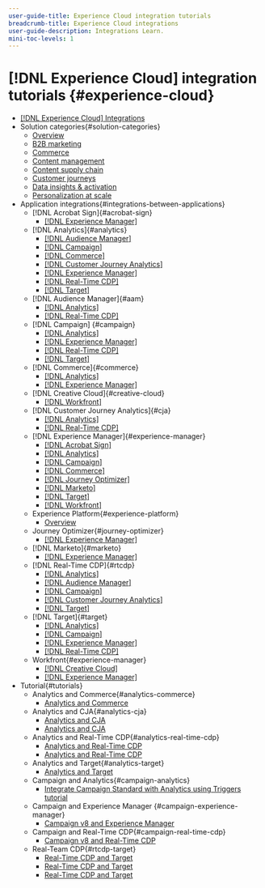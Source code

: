 ```yaml
---
user-guide-title: Experience Cloud integration tutorials
breadcrumb-title: Experience Cloud integrations
user-guide-description: Integrations Learn.
mini-toc-levels: 1
---
```


# [!DNL Experience Cloud] integration tutorials {#experience-cloud}

+ [[!DNL Experience Cloud] Integrations](./overview.md)
+ Solution categories{#solution-categories}
  + [Overview](./solution-categories/overview.md)
  + [B2B marketing](./solution-categories/b2b.md)
  + [Commerce](./solution-categories/commerce.md)
  + [Content management](./solution-categories/content-management.md)
  + [Content supply chain](./solution-categories/content-supply-chain.md)
  + [Customer journeys](./solution-categories/customer-journeys.md)
  + [Data insights & activation](./solution-categories/data-insights.md)
  + [Personalization at scale](./solution-categories/personalization.md)
+ Application integrations{#integrations-between-applications}
  + [!DNL Acrobat Sign]{#acrobat-sign}
    + [[!DNL Experience Manager]](./integrations-between-applications/acrobat-sign/acrobat-sign-experience-manager.md)
  + [!DNL Analytics]{#analytics}
    + [[!DNL Audience Manager]](./integrations-between-applications/analytics/analytics-aam.md)
    + [[!DNL Campaign]](./integrations-between-applications/analytics/analytics-campaign.md)
    + [[!DNL Commerce]](./integrations-between-applications/analytics/analytics-commerce.md)
    + [[!DNL Customer Journey Analytics]](./integrations-between-applications/analytics/analytics-customer-journey-analytics.md)
    + [[!DNL Experience Manager]](./integrations-between-applications/analytics/analytics-experience-manager.md)
    + [[!DNL Real-Time CDP]](./integrations-between-applications/rtcdp/rtcdp-analytics.md)
    + [[!DNL Target]](./integrations-between-applications/analytics/analytics-target.md)
  + [!DNL Audience Manager]{#aam}
    + [[!DNL Analytics]](./integrations-between-applications/aam/aam-analytics.md)
    + [[!DNL Real-Time CDP]](./integrations-between-applications/aam/aam-rtcdp.md)
  + [!DNL Campaign] {#campaign}
    + [[!DNL Analytics]](./integrations-between-applications/campaign/campaign-analytics.md)
    + [[!DNL Experience Manager]](./integrations-between-applications/campaign/campaign-experience-manager.md)
    + [[!DNL Real-Time CDP]](./integrations-between-applications/campaign/campaign-rtcdp.md)
    + [[!DNL Target]](./integrations-between-applications/campaign/campaign-target.md)
  + [!DNL Commerce]{#commerce}
    + [[!DNL Analytics]](./integrations-between-applications/commerce/commerce-analytics.md)
    + [[!DNL Experience Manager]](./integrations-between-applications/commerce/commerce-experience-manager.md)
  + [!DNL Creative Cloud]{#creative-cloud}
    + [[!DNL Workfront]](./integrations-between-applications/creative-cloud/creative-cloud-workfront.md)
  + [!DNL Customer Journey Analytics]{#cja}
    + [[!DNL Analytics]](./integrations-between-applications/cja/customer-journey-analytics-analytics.md)
    + [[!DNL Real-Time CDP]](./integrations-between-applications/cja/cja-rtcdp.md)
  + [!DNL Experience Manager]{#experience-manager}
    + [[!DNL Acrobat Sign]](./integrations-between-applications/experience-manager/experience-manager-acrobat-sign.md)
    + [[!DNL Analytics]](./integrations-between-applications/experience-manager/experience-manager-analytics.md)
    + [[!DNL Campaign]](./integrations-between-applications/experience-manager/experience-manager-campaign.md)
    + [[!DNL Commerce]](./integrations-between-applications/experience-manager/experience-manager-commerce.md)
    + [[!DNL Journey Optimizer]](./integrations-between-applications/experience-manager/experience-manager-journey-optimizer.md)
    + [[!DNL Marketo]](./integrations-between-applications/experience-manager/experience-manager-marketo.md)
    + [[!DNL Target]](./integrations-between-applications/experience-manager/experience-manager-target.md)
    + [[!DNL Workfront]](./integrations-between-applications/experience-manager/experience-manager-workfront.md)
  + Experience Platform{#experience-platform}
     + [Overview](./integrations-between-applications/experience-platform/platform.md)
  + Journey Optimizer{#journey-optimizer}
    + [[!DNL Experience Manager]](./integrations-between-applications/journey-optimizer/journey-optimizer-experience-manager.md)
  + [!DNL Marketo]{#marketo}
    + [[!DNL Experience Manager]](./integrations-between-applications/marketo/marketo-experience-manager.md)
  + [!DNL Real-Time CDP]{#rtcdp}
    + [[!DNL Analytics]](./integrations-between-applications/analytics/analytics-rtcdp.md)
    + [[!DNL Audience Manager]](./integrations-between-applications/rtcdp/rtcdp-aam.md)
    + [[!DNL Campaign]](./integrations-between-applications/rtcdp/rtcdp-campaign.md)
    + [[!DNL Customer Journey Analytics]](./integrations-between-applications/rtcdp/rtcdp-cja.md)
    + [[!DNL Target]](./integrations-between-applications/rtcdp/rtcdp-target.md)
  + [!DNL Target]{#target}
    + [[!DNL Analytics]](./integrations-between-applications/target/target-analytics.md)
    + [[!DNL Campaign]](./integrations-between-applications/target/target-campaign.md)
    + [[!DNL Experience Manager]](./integrations-between-applications/target/target-experience-manager.md)
    + [[!DNL Real-Time CDP]](./integrations-between-applications/target/target-rtcdp.md)
  + Workfront{#experience-manager}
    + [[!DNL Creative Cloud]](./integrations-between-applications/workfront/workfront-creative-cloud.md)
    + [[!DNL Experience Manager]](./integrations-between-applications/workfront/workfront-experience-manager.md)
+ Tutorial{#tutorials}
  + Analytics and Commerce{#analytics-commerce}
    + [Analytics and Commerce](./tutorials/analytics-commerce/analytics-commerce.md)
  + Analytics and CJA{#analytics-cja}
    + [Analytics and CJA](./tutorials/analytics-cja/experience-platform-edge.md)
    + [Analytics and CJA](./tutorials/analytics-cja/experience-platform-source-connector.md)
  + Analytics and Real-Time CDP{#analytics-real-time-cdp}
    + [Analytics and Real-Time CDP](./tutorials/analytics-rtcdp/experience-platform-edge.md)
    + [Analytics and Real-Time CDP](./tutorials/analytics-rtcdp/experience-platform-source-connector.md)
  + Analytics and Target{#analytics-target}
    + [Analytics and Target](./tutorials/analytics-target/analytics-target.md)
  + Campaign and Analytics{#campaign-analytics}
    + [Integrate Campaign Standard with Analytics using Triggers tutorial](./tutorials/campaign-analytics/campaign-analytics-trigger.md)
  + Campaign and Experience Manager {#campaign-experience-manager}
    + [Campaign v8 and Experience Manager](./tutorials/campaign-aem/campaign-v8-with-experience-manager.md)
  + Campaign and Real-Time CDP{#campaign-real-time-cdp}
    + [Campaign v8 and Real-Time CDP](./tutorials/campaign-rtcdp/campaign-v8-real-time-cdp.md)
  + Real-Team CDP{#rtcdp-target}
    + [Real-Time CDP and Target](./tutorials/rtcdp-target/web-sdk-and-target-destination.md)
    + [Real-Time CDP and Target](./tutorials/rtcdp-target/mobile-sdk-and-target-destination.md)
    + [Real-Time CDP and Target](./tutorials/rtcdp-target/atjs-and-target-destination.md)